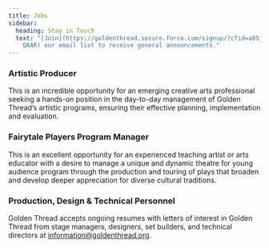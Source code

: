 ```yaml
---
title: Jobs
sidebar:
  heading: Stay in Touch
  text: "[Join](https://goldenthread.secure.force.com/signup/?cfid=a05j000000Lsdh\
    QAAR) our email list to receive general announcements."
---
```

### **Artistic Producer**

This is an incredible opportunity for an emerging creative arts professional seeking a hands-on position in the day-to-day management of Golden Thread’s artistic programs, ensuring their effective planning, implementation and evaluation. 

### **Fairytale Players Program Manager**

This is an excellent opportunity for an experienced teaching artist or arts educator with a desire to manage  a unique and dynamic theatre for young audience program through the production and touring of plays that broaden and develop deeper appreciation for diverse cultural traditions.

### **Production, Design & Technical Personnel**

Golden Thread accepts ongoing resumes with letters of interest in Golden Thread from stage managers, designers, set builders, and technical directors at [information@goldenthread.org]((mailto:information@goldenthread.org)).